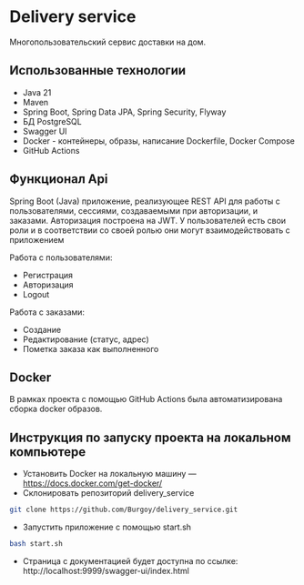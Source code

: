 # Delivery service

Многопользовательский сервис доставки на дом. 

## Использованные технологии

- Java 21
- Maven
- Spring Boot, Spring Data JPA, Spring Security, Flyway
- БД PostgreSQL
- Swagger UI
- Docker - контейнеры, образы, написание Dockerfile, Docker Compose
- GitHub Actions

## Функционал Api

Spring Boot (Java) приложение, реализующее REST API для работы с пользователями, сессиями, создаваемыми при авторизации, и заказами. Авторизация построена на JWT. У пользователей есть свои роли и в соответствии со своей ролью они могут взаимодействовать с приложением 

Работа с пользователями:

- Регистрация
- Авторизация
- Logout

Работа с заказами:

- Создание
- Редактирование (статус, адрес)
- Пометка заказа как выполненного

## Docker
В рамках проекта с помощью GitHub Actions была автоматизирована сборка docker образов.

## Инструкция по запуску проекта на локальном компьютере

- Установить Docker на локальную машину — https://docs.docker.com/get-docker/
- Склонировать репозиторий delivery_service

```bash
git clone https://github.com/Burgoy/delivery_service.git
```

- Запустить приложение с помощью start.sh

```bash
bash start.sh
```

- Страница с документацией будет доступна по ссылке: http://localhost:9999/swagger-ui/index.html
